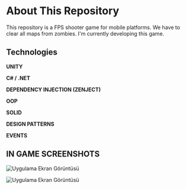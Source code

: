 
# About This Repository

This repository is a FPS shooter game for mobile platforms. We have to clear all maps from zombies. I'm currently developing this game.


## Technologies

**UNITY** 

**C# / .NET** 

**DEPENDENCY INJECTION (ZENJECT)** 

**OOP** 

**SOLID** 

**DESIGN PATTERNS**   

**EVENTS** 
## IN GAME SCREENSHOTS

![Uygulama Ekran Görüntüsü](https://img.imgyukle.com/2023/12/13/yLytuc.png)

![Uygulama Ekran Görüntüsü](https://img.imgyukle.com/2023/12/13/yLyFpR.png)

  
